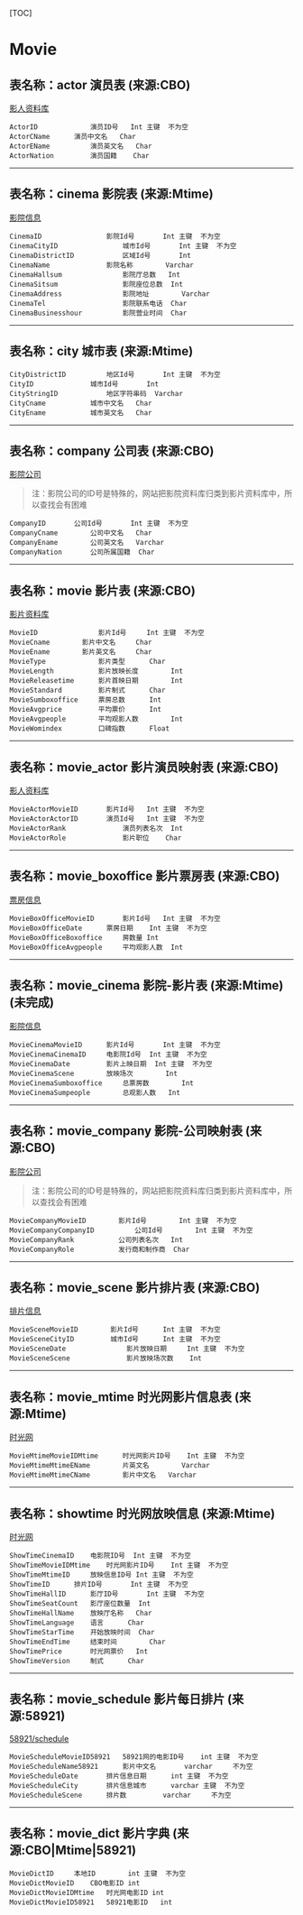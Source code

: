 [TOC]
# Movie
## 表名称：actor 演员表 (来源:CBO)
[影人资料库](http://www.cbooo.cn/peoples)

	ActorID     	    演员ID号	Int	主键	不为空
	ActorCName	    演员中文名	Char
	ActorEName  	    演员英文名	Char
	ActorNation 	    演员国籍	Char

------------


## 表名称：cinema	影院表 (来源:Mtime)
[影院信息](cinemadata.json)

	CinemaID       			影院Id号		Int	主键	不为空
	CinemaCityID	       		城市Id号		Int	主键	不为空
	CinemaDistrictID     		区域Id号		Int
	CinemaName	        	影院名称		Varchar
	CinemaHallsum	       		影院厅总数	Int
	CinemaSitsum	       		影院座位总数	Int
	CinemaAddress	       		影院地址		Varchar
	CinemaTel            		影院联系电话	Char
	CinemaBusinesshour   		影院营业时间	Char

------------

## 表名称：city	城市表 (来源:Mtime)

	CityDistrictID			地区Id号		Int	主键	不为空
	CityID				城市Id号		Int
	CityStringID			地区字符串码	Varchar
	CityCname			城市中文名	Char
	CityEname			城市英文名	Char

------------

## 表名称：company	公司表 (来源:CBO)
[影院公司](http://www.cbooo.cn/c/6)
>注：影院公司的ID号是特殊的，网站把影院资料库归类到影片资料库中，所以查找会有困难

	CompanyID		公司Id号		Int	主键	不为空
	CompanyCname		公司中文名	Char
	CompanyEname		公司英文名	Varchar
	CompanyNation		公司所属国籍	Char

------------

## 表名称：movie	影片表 (来源:CBO)
[影片资料库](www.cbooo.cn/movie)

	MovieID	      	  	  影片Id号		Int	主键	不为空
	MovieCname	  	  影片中文名		Char
	MovieEname	  	  影片英文名		Char
	MovieType	      	  影片类型		Char
	MovieLength	      	  影片放映长度		Int
	MovieReleasetime   	  影片首映日期		Int
	MovieStandard      	  影片制式		Char
	MovieSumboxoffice  	  票房总数		Int
	MovieAvgprice      	  平均票价		Int
	MovieAvgpeople     	  平均观影人数		Int
	MovieWomindex      	  口碑指数		Float

------------

## 表名称：movie_actor	影片演员映射表 (来源:CBO)
[影人资料库](http://www.cbooo.cn/peoples)

	MovieActorMovieID	    影片Id号	Int	主键	不为空
	MovieActorActorID	    演员Id号	Int	主键	不为空
	MovieActorRank	    	    演员列表名次	Int
	MovieActorRole	      	    影片职位	Char

------------

## 表名称：movie_boxoffice	影片票房表 (来源:CBO)
[票房信息](http://www.cbooo.cn/BoxOffice/GetDayBoxOffice?num=)

	MovieBoxOfficeMovieID	    影片Id号	Int	主键	不为空
	MovieBoxOfficeDate	    票房日期	Int	主键	不为空
	MovieBoxOfficeBoxoffice     房数量	Int
	MovieBoxOfficeAvgpeople     平均观影人数	Int

------------

## 表名称：movie_cinema	影院-影片表 (来源:Mtime)(未完成)
[影院信息](cinemadata.json)

	MovieCinemaMovieID		影片Id号		Int	主键	不为空
	MovieCinemaCinemaID		电影院Id号	Int	主键	不为空
	MovieCinemaDate			影片上映日期	Int	主键	不为空
	MovieCinemaScene		放映场次		Int
	MovieCinemaSumboxoffice		总票房数		Int
	MovieCinemaSumpeople		总观影人数	Int

------------

## 表名称：movie_company	影院-公司映射表 (来源:CBO)
[影院公司](http://www.cbooo.cn/c/6)
>注：影院公司的ID号是特殊的，网站把影院资料库归类到影片资料库中，所以查找会有困难

	MovieCompanyMovieID	       影片Id号		Int	主键	不为空
	MovieCompanyCompanyID          公司Id号		Int	主键	不为空
	MovieCompanyRank	       公司列表名次	Int
	MovieCompanyRole	       发行商和制作商	Char

------------

## 表名称：movie_scene	影片排片表 (来源:CBO)
[排片信息](http://www.cbooo.cn/Screen/getScreenData?days=)

	MovieSceneMovieID	     影片Id号		Int	主键	不为空
	MovieSceneCityID	     城市Id号		Int	主键	不为空
	MovieSceneDate               影片放映日期		Int	主键	不为空
	MovieSceneScene	     	     影片放映场次数	Int

------------

## 表名称：movie_mtime	时光网影片信息表 (来源:Mtime)
[时光网](http://www.mtime.com/)

	MovieMtimeMovieIDMtime		时光网影片ID号	Int	主键	不为空
	MovieMtimeMtimeEName		片英文名		Varchar
	MovieMtimeMtimeCName		影片中文名	Varchar

------------

## 表名称：showtime	时光网放映信息 (来源:Mtime)
[时光网](http://www.mtime.com/)

	ShowTimeCinemaID	电影院ID号	Int	主键	不为空
	ShowTimeMovieIDMtime	时光网影片ID号	Int	主键	不为空
	ShowTimeMtimeID		放映信息ID号	Int	主键	不为空
	ShowTimeID		排片ID号		Int	主键	不为空
	ShowTimeHallID		影厅ID号		Int	主键	不为空
	ShowTimeSeatCount	影厅座位数量	Int
	ShowTimeHallName	放映厅名称	Char
	ShowTimeLanguage	语言		Char
	ShowTimeStarTime	开始放映时间	Char
	ShowTimeEndTime		结束时间		Char
	ShowTimePrice		时光网票价	Int
	ShowTimeVersion		制式		Char
	
------------

## 表名称：movie_schedule	影片每日排片 (来源:58921)
[58921/schedule](http://58921.com/schedule/)

	MovieScheduleMovieID58921	58921网的电影ID号	int	主键	不为空
	MovieScheduleName58921		影片中文名		varchar		不为空
	MovieScheduleDate		排片信息日期		int	主键	不为空
	MovieScheduleCity		排片信息城市		varchar	主键	不为空
	MovieScheduleScene		排片数			varchar		不为空

------------

## 表名称：movie_dict	影片字典 (来源:CBO|Mtime|58921)

	MovieDictID		本地ID		int	主键	不为空
	MovieDictMovieID 	CBO电影ID	int
	MovieDictMovieIDMtime	时光网电影ID	int
	MovieDictMovieID58921	58921电影ID	int